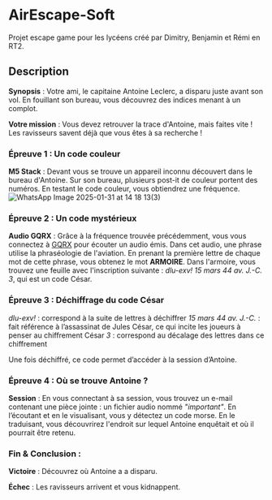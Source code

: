 # AirEscape-Soft
Projet escape game pour les lycéens créé par Dimitry, Benjamin et Rémi en RT2.

## Description
**Synopsis** : Votre ami, le capitaine Antoine Leclerc, a disparu juste avant son vol. En fouillant son bureau, vous découvrez des indices menant à un complot.

**Votre mission** : Vous devez retrouver la trace d'Antoine, mais faites vite ! Les ravisseurs savent déjà que vous êtes à sa recherche !

### Épreuve 1 : Un code couleur
**M5 Stack** : Devant vous se trouve un appareil inconnu découvert dans le bureau d'Antoine. Sur son bureau, plusieurs post-it de couleur portent des numéros. En testant le code couleur, vous obtiendrez une fréquence.
![WhatsApp Image 2025-01-31 at 14 18 13(3)](https://github.com/user-attachments/assets/2e9dbc68-afd6-4bf3-b41b-61b8fb2d34a7)
### Épreuve 2 : Un code mystérieux
**Audio GQRX** : Grâce à la fréquence trouvée précédemment, vous vous connectez à <u>GQRX</u> pour écouter un audio émis. Dans cet audio, une phrase utilise la phraséologie de l'aviation. En prenant la première lettre de chaque mot de cette phrase, vous obtenez le mot **ARMOIRE**.
Dans l'armoire, vous trouvez une feuille avec l'inscription suivante : *dlu-exv! 15 mars 44 av. J.-C. 3*, qui est un code César.

### Épreuve 3 : Déchiffrage du code César
*dlu-exv!* : correspond à la suite de lettres à déchiffrer
*15 mars 44 av. J.-C.* : fait référence à l’assassinat de Jules César, ce qui incite les joueurs à penser au chiffrement César
*3* : correspond au décalage des lettres dans ce chiffrement

Une fois déchiffré, ce code permet d’accéder à la session d’Antoine.

### Épreuve 4 : Où se trouve Antoine ?
**Session** : En vous connectant à sa session, vous trouvez un e-mail contenant une pièce jointe : un fichier audio nommé *"important"*. En l’écoutant et en le visualisant, vous y détectez un code morse.
En le traduisant, vous découvrirez l'endroit sur lequel Antoine enquêtait et où il pourrait être retenu.


### Fin & Conclusion :
**Victoire** : Découvrez où Antoine a a disparu.

**Échec** :  Les ravisseurs arrivent et vous kidnappent.
